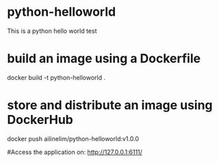 # python-helloworld
This is a python hello world test
# build an image using a Dockerfile
docker build -t python-helloworld .

# store and distribute an image using DockerHub
docker push ailinelim/python-helloworld:v1.0.0

#Access the application on: http://127.0.0.1:6111/
